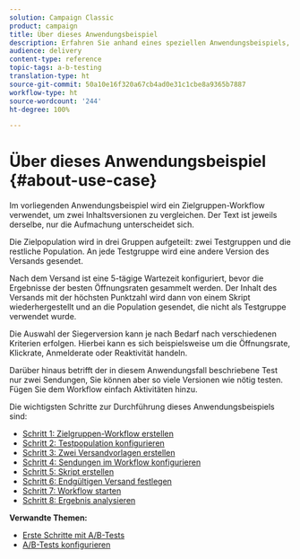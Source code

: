 ```yaml
---
solution: Campaign Classic
product: campaign
title: Über dieses Anwendungsbeispiel
description: Erfahren Sie anhand eines speziellen Anwendungsbeispiels, wie Sie A/B-Tests durchführen.
audience: delivery
content-type: reference
topic-tags: a-b-testing
translation-type: ht
source-git-commit: 50a10e16f320a67cb4ad0e31c1cbe8a9365b7887
workflow-type: ht
source-wordcount: '244'
ht-degree: 100%

---
```



# Über dieses Anwendungsbeispiel {#about-use-case}

Im vorliegenden Anwendungsbeispiel wird ein Zielgruppen-Workflow verwendet, um zwei Inhaltsversionen zu vergleichen. Der Text ist jeweils derselbe, nur die Aufmachung unterscheidet sich.

Die Zielpopulation wird in drei Gruppen aufgeteilt: zwei Testgruppen und die restliche Population. An jede Testgruppe wird eine andere Version des Versands gesendet.

Nach dem Versand ist eine 5-tägige Wartezeit konfiguriert, bevor die Ergebnisse der besten Öffnungsraten gesammelt werden. Der Inhalt des Versands mit der höchsten Punktzahl wird dann von einem Skript wiederhergestellt und an die Population gesendet, die nicht als Testgruppe verwendet wurde.

Die Auswahl der Siegerversion kann je nach Bedarf nach verschiedenen Kriterien erfolgen. Hierbei kann es sich beispielsweise um die Öffnungsrate, Klickrate, Anmelderate oder Reaktivität handeln.

Darüber hinaus betrifft der in diesem Anwendungsfall beschriebene Test nur zwei Sendungen, Sie können aber so viele Versionen wie nötig testen. Fügen Sie dem Workflow einfach Aktivitäten hinzu.

Die wichtigsten Schritte zur Durchführung dieses Anwendungsbeispiels sind:

* [Schritt 1: Zielgruppen-Workflow erstellen](../../delivery/using/a-b-testing-uc-targeting-workflow.md)
* [Schritt 2: Testpopulation konfigurieren](../../delivery/using/a-b-testing-uc-population-samples.md)
* [Schritt 3: Zwei Versandvorlagen erstellen](../../delivery/using/a-b-testing-uc-delivery-templates.md)
* [Schritt 4: Sendungen im Workflow konfigurieren](../../delivery/using/a-b-testing-uc-configuring-deliveries.md)
* [Schritt 5: Skript erstellen](../../delivery/using/a-b-testing-uc-script.md)
* [Schritt 6: Endgültigen Versand festlegen](../../delivery/using/a-b-testing-uc-final-delivery.md)
* [Schritt 7: Workflow starten](../../delivery/using/a-b-testing-uc-start-workflow.md)
* [Schritt 8: Ergebnis analysieren](../../delivery/using/a-b-testing-uc-analyzing.md)

**Verwandte Themen:**

* [Erste Schritte mit A/B-Tests](../../delivery/using/get-started-a-b-testing.md)
* [A/B-Tests konfigurieren](../../delivery/using/configuring-a-b-testing.md)

